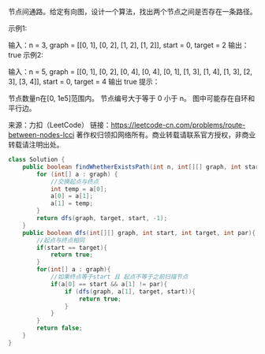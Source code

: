 节点间通路。给定有向图，设计一个算法，找出两个节点之间是否存在一条路径。

示例1:

 输入：n = 3, graph = [[0, 1], [0, 2], [1, 2], [1, 2]], start = 0, target = 2
 输出：true
示例2:

 输入：n = 5, graph = [[0, 1], [0, 2], [0, 4], [0, 4], [0, 1], [1, 3], [1, 4], [1, 3], [2, 3], [3, 4]], start = 0, target = 4
 输出 true
提示：

节点数量n在[0, 1e5]范围内。
节点编号大于等于 0 小于 n。
图中可能存在自环和平行边。

来源：力扣（LeetCode）
链接：https://leetcode-cn.com/problems/route-between-nodes-lcci
著作权归领扣网络所有。商业转载请联系官方授权，非商业转载请注明出处。

```java
class Solution {
    public boolean findWhetherExistsPath(int n, int[][] graph, int start, int target) {
        for (int[] a : graph) {
            //交换起点与终点
            int temp = a[0];
            a[0] = a[1];
            a[1] = temp;
        }
        return dfs(graph, target, start, -1);
    }
    public boolean dfs(int[][] graph, int start, int target, int par){
        //起点与终点相同
        if(start == target){
            return true;
        }
        for(int[] a : graph){
            //如果终点等于start 且 起点不等于之前扫描节点
            if(a[0] == start && a[1] != par){
                if (dfs(graph, a[1], target, start)){
                    return true;
                }
            }
        }
        return false;
    }
}
```

